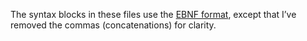 The syntax blocks in these files use the [EBNF format](https://en.wikipedia.org/wiki/Extended_Backus%E2%80%93Naur_form), except
that I’ve removed the commas (concatenations) for clarity.
